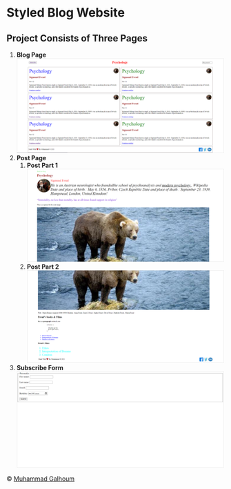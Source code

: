 # Styled Blog Website

## Project Consists of Three Pages

1. **Blog Page**
![Blog Page](/Screenshots/Blog.PNG)
2. **Post Page**
    1. **Post Part 1**
    ![Post Part 1](/Screenshots/Post(Part1).PNG)
    2. **Post Part 2**
    ![Post Part 2](/Screenshots/Post(Part2).PNG)
3. **Subscribe Form**
![Subscribe Form](/Screenshots/Subscribe_Form.PNG)

&copy; [Muhammad Galhoum](https://github.com/Muhammad-Galhoum "Muhammad Galhoum")
